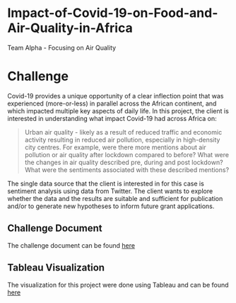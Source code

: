 # Impact-of-Covid-19-on-Food-and-Air-Quality-in-Africa
Team Alpha - Focusing on Air Quality

# Challenge
Covid-19 provides a unique opportunity of a clear inflection point that was experienced (more-or-less) in parallel across the African continent, and which impacted multiple key aspects of daily life. In this project, the client is interested in understanding what impact Covid-19 had across Africa on:

> Urban air quality - likely as a result of reduced traffic and economic activity resulting in reduced air pollution, especially in high-density city centres. For example, were there more mentions about air pollution or air quality after lockdown compared to before? What were the changes in air quality described pre, during and post lockdown? What were the sentiments associated with these described mentions?

The single data source that the client is interested in for this case is sentiment analysis using data from Twitter. The client wants to explore whether the data and the results are suitable and sufficient for publication and/or to generate new hypotheses to inform future grant applications.

## Challenge Document
The challenge document can be found [here](https://docs.google.com/document/d/1THRBdpdnS1EkcBtIuOMUH67lF3nfLgJaKOYIevVcJbU/edit?usp=sharing)

## Tableau Visualization
The visualization for this project were done using Tableau and can be found [here](https://public.tableau.com/profile/stephany.wanjiru#!/vizhome/Impact_of_covid_tableau_dashboard/ImpactOfCoronaOnairquality?publish=yes)